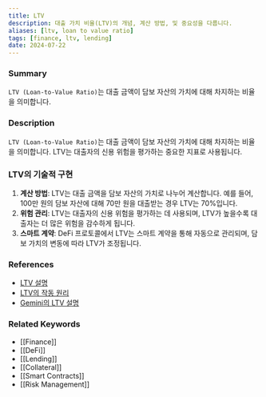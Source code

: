 ```yaml
---
title: LTV
description: 대출 가치 비율(LTV)의 개념, 계산 방법, 및 중요성을 다룹니다.
aliases: [ltv, loan to value ratio]
tags: [finance, ltv, lending]
date: 2024-07-22
---
```

### Summary

`LTV (Loan-to-Value Ratio)`는 대출 금액이 담보 자산의 가치에 대해 차지하는 비율을 의미합니다.

### Description

`LTV (Loan-to-Value Ratio)`는 대출 금액이 담보 자산의 가치에 대해 차지하는 비율을 의미합니다. LTV는 대출자의 신용 위험을 평가하는 중요한 지표로 사용됩니다.

### LTV의 기술적 구현

1. **계산 방법**: LTV는 대출 금액을 담보 자산의 가치로 나누어 계산합니다. 예를 들어, 100만 원의 담보 자산에 대해 70만 원을 대출받는 경우 LTV는 70%입니다.
2. **위험 관리**: LTV는 대출자의 신용 위험을 평가하는 데 사용되며, LTV가 높을수록 대출자는 더 많은 위험을 감수하게 됩니다.
3. **스마트 계약**: DeFi 프로토콜에서 LTV는 스마트 계약을 통해 자동으로 관리되며, 담보 가치의 변동에 따라 LTV가 조정됩니다.

### References

- [LTV 설명](https://en.wikipedia.org/wiki/Loan-to-value_ratio)
- [LTV의 작동 원리](https://www.investopedia.com/terms/l/loan-to-value_ratio.asp)
- [Gemini의 LTV 설명](https://www.gemini.com/cryptopedia/search?query=ltv)

### Related Keywords

- [[Finance]]
- [[DeFi]]
- [[Lending]]
- [[Collateral]]
- [[Smart Contracts]]
- [[Risk Management]]

